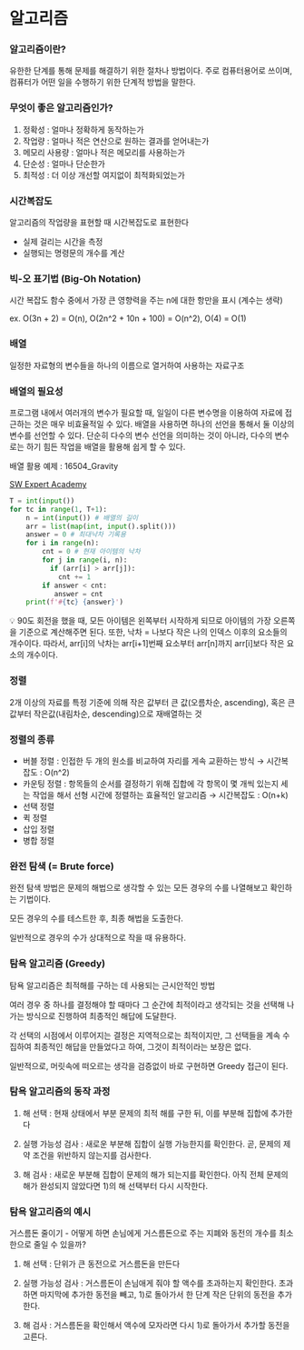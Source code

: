 # 알고리즘

### 알고리즘이란?

유한한 단계를 통해 문제를 해결하기 위한 절차나 방법이다. 주로 컴퓨터용어로 쓰이며, 컴퓨터가 어떤 일을 수행하기 위한 단계적 방법을 말한다.

### 무엇이 좋은 알고리즘인가?

1. 정확성 : 얼마나 정확하게 동작하는가
2. 작업량 : 얼마나 적은 연산으로 원하는 결과를 얻어내는가
3. 메모리 사용량 : 얼마나 적은 메모리를 사용하는가
4. 단순성 : 얼마나 단순한가
5. 최적성 : 더 이상 개선할 여지없이 최적화되었는가

### 시간복잡도

알고리즘의 작업량을 표현할 때 시간복잡도로 표현한다

- 실제 걸리는 시간을 측정
- 실행되는 명령문의 개수를 계산

### 빅-오 표기법 (Big-Oh Notation)

시간 복잡도 함수 중에서 가장 큰 영향력을 주는 n에 대한 항만을 표시 (계수는 생략)

ex. O(3n + 2) = O(n), O(2n^2 + 10n + 100) = O(n^2), O(4) = O(1)

### 배열

일정한 자료형의 변수들을 하나의 이름으로 열거하여 사용하는 자료구조

### 배열의 필요성

프로그램 내에서 여러개의 변수가 필요할 때, 일일이 다른 변수명을 이용하여 자료에 접근하는 것은 매우 비효율적일 수 있다. 배열을 사용하면 하나의 선언을 통해서 둘 이상의 변수를 선언할 수 있다. 단순히 다수의 변수 선언을 의미하는 것이 아니라, 다수의 변수로는 하기 힘든 작업을 배열을 활용해 쉽게 할 수 있다.

배열 활용 예제 : 16504_Gravity

[SW Expert Academy](https://swexpertacademy.com/main/code/userProblem/userProblemDetail.do?contestProbId=AYZOEkza5qMDFARc)

```python
T = int(input())
for tc in range(1, T+1):
    n = int(input()) # 배열의 길이
    arr = list(map(int, input().split()))
    answer = 0 # 최대낙차 기록용
    for i in range(n):
        cnt = 0 # 현재 아이템의 낙차
        for j in range(i, n):
          if (arr[i] > arr[j]):
            cnt += 1
        if answer < cnt:
           answer = cnt
    print(f'#{tc} {answer}')
```
<aside>
💡 90도 회전을 했을 때, 모든 아이템은 왼쪽부터 시작하게 되므로 아이템의 가장 오른쪽을 기준으로 계산해주면 된다. 또한, 낙차 = 나보다 작은 나의 인덱스 이후의 요소들의 개수이다. 따라서, arr[i]의 낙차는 arr[i+1]번째 요소부터 arr[n]까지 arr[i]보다 작은 요소의 개수이다.

</aside>

### 정렬

2개 이상의 자료를 특정 기준에 의해 작은 값부터 큰 값(오름차순, ascending), 혹은 큰 값부터 작은값(내림차순, descending)으로 재배열하는 것

### 정렬의 종류

- 버블 정렬 : 인접한 두 개의 원소를 비교하여 자리를 게속 교환하는 방식 → 시간복잡도 : O(n^2)
- 카운팅 정렬 : 항목들의 순서를 결정하기 위해 집합에 각 항목이 몇 개씩 있는지 세는 작업을 해서 선형 시간에 정렬하는 효율적인 알고리즘 → 시간복잡도 : O(n+k)
- 선택 정렬
- 퀵 정렬
- 삽입 정렬
- 병합 정렬

### 완전 탐색 (= Brute force)

완전 탐색 방법은 문제의 해법으로 생각할 수 있는 모든 경우의 수를 나열해보고 확인하는 기법이다.

모든 경우의 수를 테스트한 후, 최종 해법을 도출한다.

일반적으로 경우의 수가 상대적으로 작을 때 유용하다.

### 탐욕 알고리즘 (Greedy)

탐욕 알고리즘은 최적해를 구하는 데 사용되는 근시안적인 방법

여러 경우 중 하나를 결정해야 할 때마다 그 순간에 최적이라고 생각되는 것을 선택해 나가는 방식으로 진행하여 최종적인 해답에 도달한다.

각 선택의 시점에서 이루어지는 결정은 지역적으로는 최적이지만, 그 선택들을 계속 수집하여 최종적인 해답을 만들었다고 하여, 그것이 최적이라는 보장은 없다.

일반적으로, 머릿속에 떠오르는 생각을 검증없이 바로 구현하면 Greedy 접근이 된다.

### 탐욕 알고리즘의 동작 과정

1) 해 선택 : 현재 상태에서 부분 문제의 최적 해를 구한 뒤, 이를 부분해 집합에 추가한다

2) 실행 가능성 검사 : 새로운 부분해 집합이 실행 가능한지를 확인한다. 곧, 문제의 제약 조건을 위반하지 않는지를 검사한다.

3) 해 검사 : 새로운 부분해 집합이 문제의 해가 되는지를 확인한다. 아직 전체 문제의 해가 완성되지 않았다면 1)의 해 선택부터 다시 시작한다.

### 탐욕 알고리즘의 예시

거스름돈 줄이기 - 어떻게 하면 손님에게 거스름돈으로 주는 지폐와 동전의 개수를 최소한으로 줄일 수 있을까?

1) 해 선택 : 단위가 큰 동전으로 거스름돈을 만든다

2) 실행 가능성 검사 : 거스름돈이 손님애게 줘야 할 액수를 초과하는지 확인한다. 초과하면 마지막에 추가한 동전을 빼고, 1)로 돌아가서 한 단계 작은 단위의 동전을 추가한다.

3) 해 검사 : 거스름돈을 확인해서 액수에 모자라면 다시 1)로 돌아가서 추가할 동전을 고른다.
